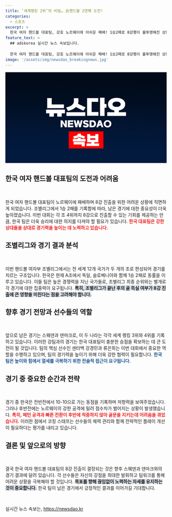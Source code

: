```yaml
---
title: ‘세계랭킹 2위’의 비밀… 女핸드볼 2연패 도전!
categories:
  - 스포츠
excerpt: >
  한국 여자 핸드볼 대표팀, 강호 노르웨이에 아쉬운 패배! 1승2패로 8강행이 불투명해진 상황, 남은 경기에서 기적을 이룰 수 있을까?
feature_text: >
  ## adskorea 실시간 뉴스 속보입니다.

  한국 여자 핸드볼 대표팀, 강호 노르웨이에 아쉬운 패배! 1승2패로 8강행이 불투명해진 상황, 남은 경기에서 기적을 이룰 수 있을까?
image: '/assets/img/newsdao_breakingnews.jpg'
---
```


<p><img src="/assets/img/newsdao_breakingnews.jpg" alt="adskorea 속보" /></p>

<h2 data-ke-size="size26">한국 여자 핸드볼 대표팀의 도전과 어려움</h2>

<p data-ke-size="size16">&nbsp;</p>

<p>한국 여자 핸드볼 대표팀이 노르웨이에 패배하며 8강 진출을 위한 어려운 상황에 직면하게 되었습니다. 조별리그에서 1승 2패를 기록함에 따라, 남은 경기에 대한 중요성이 더욱 높아졌습니다. 이번 대회는 각 조 4위까지 8강으로 진출할 수 있는 기회를 제공하는 만큼, 한국 팀은 더욱 승리에 대한 의지를 다져야 할 필요가 있습니다. <b><span style="color: #ee2323;">한국 대표팀은 강한 상대들을 상대로 경기력을 높이는 데 노력하고 있습니다.</span></b> </p>

<h2 data-ke-size="size26">조별리그와 경기 결과 분석</h2>

<p data-ke-size="size16">&nbsp;</p>

<p>이번 핸드볼 여자부 조별리그에서는 전 세계 12개 국가가 두 개의 조로 편성되어 경기를 치르는 구조입니다. 한국은 현재 A조에서 독일, 슬로베니아와 함께 1승 2패로 동률을 이루고 있습니다. 이들 팀은 높은 경쟁력을 지닌 국가들로, 조별리그 최종 순위와는 별개로 각 경기에 대한 집중력이 요구됩니다. <b><span style="background-color: #21538527;">특히, 조별리그가 끝난 후의 골 득실 여부가 8강 진출에 큰 영향을 미친다는 점을 고려해야 합니다.</span></b> </p>

<h2 data-ke-size="size26">향후 경기 전망과 선수들의 역할</h2>

<p data-ke-size="size16">&nbsp;</p>

<p>앞으로 남은 경기는 스웨덴과 덴마크로, 이 두 나라는 각각 세계 랭킹 3위와 4위를 기록하고 있습니다. 이러한 강팀과의 경기는 한국 대표팀이 충분한 승점을 확보하는 데 큰 도전이 될 것입니다. 팀의 핵심 선수인 센터백 강경민과 류은희는 이번 대회에서 중요한 역할을 수행하고 있으며, 팀의 경기력을 높이기 위해 더욱 강한 협력이 필요합니다. <b><span style="color: #1a5490;">한국 팀은 높이와 힘에서 열세를 극복하기 위한 전술적 접근이 요구됩니다.</span></b> </p>

<h2 data-ke-size="size26">경기 중 중요한 순간과 전략</h2>

<p data-ke-size="size16">&nbsp;</p>

<p>경기 중 한국은 전반전에서 10-10으로 가는 동점을 기록하며 저항력을 보여주었습니다. 그러나 후반전에는 노르웨이의 강한 공격에 밀려 점수차가 벌어지는 상황이 발생했습니다. <b><span style="color: #ee2323;">특히, 패턴 공격과 빠른 전환이 후반에 적중하지 않아 골문을 지키는데 어려움을 겪었습니다.</span></b> 이러한 점에서 코칭 스태프는 선수들의 체력 관리와 함께 전략적인 플레이 개선이 필요하다는 평가를 내리고 있습니다. </p>

<h2 data-ke-size="size26">결론 및 앞으로의 방향</h2>

<p data-ke-size="size16">&nbsp;</p>

<p>결국 한국 여자 핸드볼 대표팀의 8강 진출이 결정되는 것은 향후 스웨덴과 덴마크와의 경기 결과에 달려 있습니다. 각 선수들은 자신의 강점을 최대한 발휘하고 팀워크를 통해 어려운 상황을 극복해야 할 것입니다. <b><span style="background-color: #21538527;">목표를 향해 끊임없이 노력하는 자세를 유지하는 것이 중요합니다.</span></b> 한국 팀이 남은 경기에서 긍정적인 결과를 이어가길 기대합니다. </p>

<p data-ke-size="size16">&nbsp;</p>
실시간 뉴스 속보는, <a href="https://newsdao.kr" rel="dofollow">https://newsdao.kr</a>


